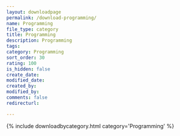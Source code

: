 ```yaml
---
layout: downloadpage
permalink: /download-programming/
name: Programming
file_type: category
title: Programming
description: Programming
tags:  
category: Programming
sort_order: 30
rating: 100
is_hidden: false
create_date:
modified_date:
created_by:
modified_by:
comments: false
redirecturl:

---
```



 {% include downloadbycategory.html category='Programming' %}
